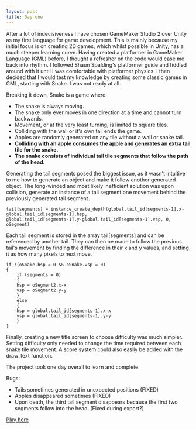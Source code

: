 ```yaml
---
layout: post
title: Day one
---
```


After a lot of indecisiveness I have chosen GameMaker Studio 2 over Unity as my first language for game development. This is mainly because my initial focus is on creating 2D games, which whilst possible in Unity, has a much steeper learning curve. Having created a platformer in GameMaker Language (GML) before, I thought a refresher on the code would ease me back into rhythm. I followed Shaun Spalding's platformer guide and fiddled around with it until I was comfortable with platformer physics. I then decided that I would test my knowledge by creating some classic games in GML, starting with Snake. I was not ready at all.

Breaking it down, Snake is a game where:
 - The snake is always moving.
 - The snake only ever moves in one direction at a time and cannot turn backwards.
 - Movement, or at the very least turning, is limited to square tiles.
 - Colliding with the wall or it's own tail ends the game.
 - Apples are randomly generated on any tile without a wall or snake tail.
 - **Colliding with an apple consumes the apple and generates an extra tail tile for the snake.**
 - **The snake consists of individual tail tile segments that follow the path of the head.**
 
Generating the tail segments posed the biggest issue, as it wasn't intuitive to me how to generate an object and make it follow another generated object. The long-winded and most likely inefficient solution was upon collision, generate an instance of a tail segment one movement behind the previously generated tail segment.

```
tail[segments] = instance_create_depth(global.tail_id[segments-1].x-global.tail_id[segments-1].hsp,
global.tail_id[segments-1].y-global.tail_id[segments-1].vsp, 0, oSegment)
```

Each tail segment is stored in the array tail[segments] and can be referenced by another tail. They can then be made to follow the previous tail's movement by finding the difference in their x and y values, and setting it as how many pixels to next move.

```
if !(oSnake.hsp = 0 && oSnake.vsp = 0)
{
	if (segments = 0)
	{
	hsp = oSegment2.x-x
	vsp = oSegment2.y-y
	}
	else
	{
	hsp = global.tail_id[segments-1].x-x
	vsp = global.tail_id[segments-1].y-y
	}
}
```
Finally, creating a new title screen to choose difficulty was much simpler. Setting difficulty only needed to change the time required between each snake tile movement. A score system could also easily be added with the draw_text function. 

The project took one day overall to learn and complete.

Bugs:
 - Tails sometimes generated in unexpected positions (FIXED)
 - Apples disappeared sometimes (FIXED)
 - Upon death, the third tail segment disappears because the first two segments follow into the head. (Fixed during export?)
 
 [Play here](https://thundresso.github.io/Snake-ripoff/)
